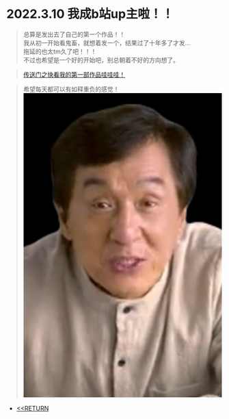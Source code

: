 # 2022.3.10  我成b站up主啦！！

>总算是发出去了自己的第一个作品！！<br/>
我从初一开始看鬼畜，就想着发一个，结果过了十年多了才发...<br/>
拖延的也太tm久了吧！！！<br/>
不过也希望是一个好的开始吧，别总朝着不好的方向想了。

>[传送门之快看我的第一部作品哇哇哇！](https://www.bilibili.com/video/BV1Xb4y1W74J?spm_id_from=333.1007.top_right_bar_window_default_collection.content.click)

>希望每天都可以有如释重负的感觉！<br/>
![](成龙大头.png)

* [<<RETURN](DAIRY/2022.03/)